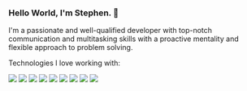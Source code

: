 ### Hello World, I'm Stephen. 👋

I'm a passionate and well-qualified developer with top-notch communication and multitasking skills with a proactive mentality and flexible approach to problem solving.

Technologies I love working with:

![](https://img.shields.io/badge/PHP-%5E7.x-%237A86B8)
![](https://img.shields.io/badge/PHP-Laravel-red)
![](https://img.shields.io/badge/JS-jQuery-blue)
![](https://img.shields.io/badge/JS-Alpine.js-blue)
![](https://img.shields.io/badge/RDBMS-MySQL-blue)
![](https://img.shields.io/badge/Database%20Management-phpMyAdmin-%23bbb)
![](https://img.shields.io/badge/Database%20Management-PlanetScale-%23bbb)
![](https://img.shields.io/badge/CSS-TailwindCSS-%230ea5e9)
![](https://img.shields.io/badge/CSS-Bootstrap-%23712cf9)
